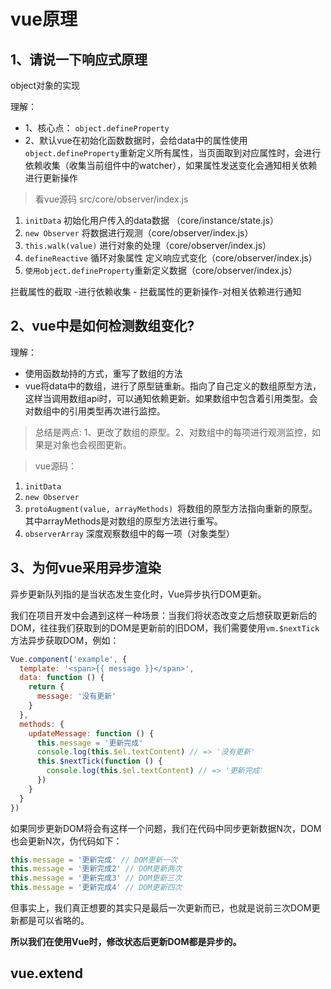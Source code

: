 # vue原理

## 1、请说一下响应式原理
object对象的实现

理解：

- 1、核心点： `object.defineProperty`
- 2、默认vue在初始化函数数据时，会给data中的属性使用`object.defineProperty`重新定义所有属性，当页面取到对应属性时，会进行依赖收集（收集当前组件中的watcher），如果属性发送变化会通知相关依赖进行更新操作

> 看vue源码 src/core/observer/index.js

1. `initData` 初始化用户传入的data数据 （core/instance/state.js）
2. `new Observer` 将数据进行观测（core/observer/index.js）
3. `this.walk(value)` 进行对象的处理（core/observer/index.js）
4. `defineReactive` 循环对象属性 定义响应式变化（core/observer/index.js）
5. `使用object.defineProperty`重新定义数据（core/observer/index.js）

拦截属性的截取 -进行依赖收集 - 拦截属性的更新操作-对相关依赖进行通知

## 2、vue中是如何检测数组变化?
理解：

- 使用函数劫持的方式，重写了数组的方法
- vue将data中的数组，进行了原型链重新。指向了自己定义的数组原型方法，这样当调用数组api时，可以通知依赖更新。如果数组中包含着引用类型。会对数组中的引用类型再次进行监控。

> 总结是两点: 1、更改了数组的原型。2、对数组中的每项进行观测监控，如果是对象也会视图更新。

> vue源码：

1. `initData`
2. `new Observer`
3. `protoAugment(value, arrayMethods) `将数组的原型方法指向重新的原型。 其中arrayMethods是对数组的原型方法进行重写。
4. `observerArray` 深度观察数组中的每一项（对象类型）


## 3、为何vue采用异步渲染

异步更新队列指的是当状态发生变化时，Vue异步执行DOM更新。

我们在项目开发中会遇到这样一种场景：当我们将状态改变之后想获取更新后的DOM，往往我们获取到的DOM是更新前的旧DOM，我们需要使用`vm.$nextTick`方法异步获取DOM，例如：

```js
Vue.component('example', {
  template: '<span>{{ message }}</span>',
  data: function () {
    return {
      message: '没有更新'
    }
  },
  methods: {
    updateMessage: function () {
      this.message = '更新完成'
      console.log(this.$el.textContent) // => '没有更新'
      this.$nextTick(function () {
        console.log(this.$el.textContent) // => '更新完成'
      })
    }
  }
})
```

如果同步更新DOM将会有这样一个问题，我们在代码中同步更新数据N次，DOM也会更新N次，伪代码如下：

```js
this.message = '更新完成' // DOM更新一次
this.message = '更新完成2' // DOM更新两次
this.message = '更新完成3' // DOM更新三次
this.message = '更新完成4' // DOM更新四次
```
但事实上，我们真正想要的其实只是最后一次更新而已，也就是说前三次DOM更新都是可以省略的。

**所以我们在使用Vue时，修改状态后更新DOM都是异步的。**



## vue.extend
